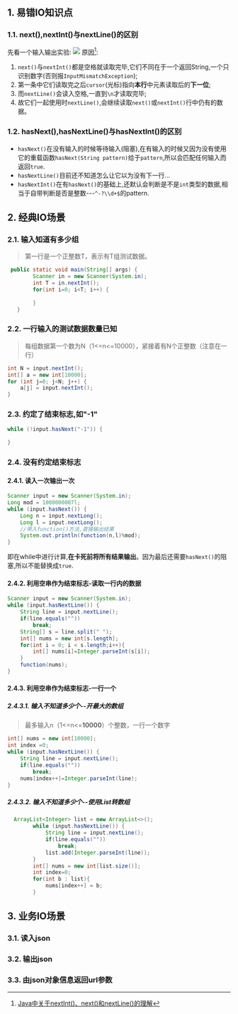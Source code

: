 ## 1. 易错IO知识点
### 1.1. next(),nextInt()与nextLine()的区别
先看一个输入输出实验:
![](20200703171409580_15569.png)
原因[^nextLine]:
[^nextLine]: [Java中关于nextInt()、next()和nextLine()的理解](https://www.cnblogs.com/Skyar/p/5892825.html)

1. `next()`与`nextInt()`都是空格就读取完毕,它们不同在于一个返回String,一个只识别数字(否则报`InputMismatchException`);
2. 第一条中它们读取完之后`cursor`(光标)指向**本行**中元素读取后的**下一位**;
3. 而`nextLine()`会读入空格,一直到`\n`才读取完毕;
4. 故它们一起使用时`nextLine()`,会继续读取`next()`或`nextInt()`行中仍有的数据。
### 1.2. hasNext(),hasNextLine()与hasNextInt()的区别
- `hasNext()`在没有输入的时候等待输入(阻塞),在有输入的时候又因为没有使用它的重载函数`hasNext(String pattern)`给于`pattern`,所以会匹配任何输入而返回`true`.
- `hasNextLine()`目前还不知道怎么让它以为没有下一行...
- `hasNextInt()`在有`hasNext()`的基础上,还默认会判断是不是`int`类型的数据,相当于自带判断是否是整数---`^-?\\d+$`的pattern.
## 2. 经典IO场景
### 2.1. 输入知道有多少组
>第一行是一个正整数T，表示有T组测试数据。

```java
 public static void main(String[] args) {
        Scanner in = new Scanner(System.in);
        int T = in.nextInt();
        for(int i=0; i<T; i++) {
        
        }
   }
```
### 2.2. 一行输入的测试数据数量已知
>每组数据第一个数为N（1<=n<=10000），紧接着有N个正整数（注意在一行）

```java
int N = input.nextInt();
int[] a = new int[10000];
for (int j=0; j<N; j++) {
    a[j] = input.nextInt();
}

```

### 2.3. 约定了结束标志,如"-1"
```java
while (!input.hasNext("-1")) {
    
}
```
### 2.4. 没有约定结束标志
#### 2.4.1. 读入一次输出一次
```java
Scanner input = new Scanner(System.in);
Long mod = 1000000007l;
while (input.hasNext()) {
    Long n = input.nextLong();
    Long l = input.nextLong();
    //带入function()方法,直接输出结果
    System.out.println(function(n,l)%mod);
}
```
即在while中进行计算,**在卡死前将所有结果输出**。因为最后还需要`hasNext()`的阻塞,所以不能替换成`true`.
#### 2.4.2. 利用空串作为结束标志-读取一行内的数据
```java
Scanner input = new Scanner(System.in);
while (input.hasNextLine()) {
    String line = input.nextLine();
    if(line.equals(""))
        break;
    String[] s = line.split(" ");
    int[] nums = new int[s.length];
    for(int i = 0; i < s.length;i++){
        int[] nums[i]=Integer.parseInt(s[i]);
    }
    function(nums);
}
```
#### 2.4.3. 利用空串作为结束标志-一行一个
##### 2.4.3.1. 输入不知道多少个--开最大的数组
>最多输入n（1<=n<=**10000**）个整数，一行一个数字

```java
int[] nums = new int[10000];
int index =0;
while (input.hasNextLine()) {
    String line = input.nextLine();
    if(line.equals(""))
        break;
    nums[index++]=Integer.parseInt(line);
}
```
##### 2.4.3.2. 输入不知道多少个--使用List转数组
```java
  ArrayList<Integer> list = new ArrayList<>();
        while (input.hasNextLine()) {
            String line = input.nextLine();
            if(line.equals(""))
                break;
            list.add(Integer.parseInt(line));
        }
        int[] nums = new int[list.size()];
        int index=0;
        for(int b : list){
            nums[index++] = b;
        }
```
## 3. 业务IO场景
### 3.1. 读入json
### 3.2. 输出json
### 3.3. 由json对象信息返回url参数